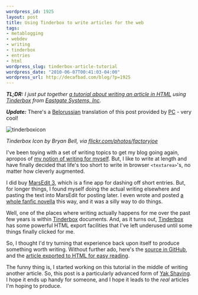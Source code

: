 ```yaml
--- 
wordpress_id: 1925
layout: post
title: Using Tinderbox to write articles for the web
tags: 
- metablogging
- webdev
- writing
- tinderbox
- entries
- html
wordpress_slug: tinderbox-article-tutorial
wordpress_date: "2010-06-07T00:41:03-04:00"
wordpress_url: http://decafbad.com/blog/?p=1925
---
```

<em><strong>TL;DR:</strong> I just put together [a tutorial about writing an article in HTML][article] using [Tinderbox][] from [Eastgate Systems, Inc][eastgate].</em>

<em><strong>Update:</strong></em> There's a <a href="http://pc.de/pages/tinderbox-tutorial-be">Belorussian</a> translation of this post provided by <a href="http://pc.de/">PC</a> - very cool!

![tinderboxicon][]

<em>Tinderbox Icon by Bryan Bell, via [flickr.com/photos/factoryjoe](http://www.flickr.com/photos/factoryjoe/2476581071/)</em>

[tinderboxicon]: http://farm4.static.flickr.com/3105/2476581071_7a55c565dd.jpg 

[article]: http://decafbad.com/2010/06/tinderbox-article-tutorial/article.html

I've been toying with a set of writing topics to get my blog going again, apropos of [my notion of writing for myself][cobwebs]. But, I like to write at length and have finally decided that life's too short to write in browser `<textarea>`'s, no matter how cleverly augmented.

I did buy [MarsEdit 3][marsedit], which is a fine app for dashing off short entries. But, for longer things, I found myself doing the actual writing elsewhere and pasting the text into MarsEdit for posting later. I even wrote and posted [a whole fanfic novella][avd] this way, and it was a silly way to do things.

[marsedit]: http://www.red-sweater.com/marsedit/
[avd]: http://decafbad.com/skein/2010/03/11/alpha-vs-delta/

Well, one of the places where writing actually happens for me over the past few years is within [Tinderbox][] documents. And, as it turns out, [Tinderbox][] has some powerful HTML export facilities that I've left underused until some things finally clicked for me.

So, I thought I'd try turning that experience back upon itself to produce something worth writing. Without further ado, here's the [source in GitHub][github], and the [article exported to HTML for easy reading][article].

The funny thing is, I started working on this tutorial in the middle of writing another article. So, this post is a particularly advanced form of [Yak Shaving][]. I hope it ends up handy for someone, and I hope it leads to the *real* articles I'm hoping to produce.

[yak shaving]: http://catb.org/jargon/html/Y/yak-shaving.html
[github]: http://github.com/lmorchard/tinderbox-article-tutorial
[tinderbox]: http://www.eastgate.com/Tinderbox/
[eastgate]: http://www.eastgate.com/
[construction]: http://bit.ly/cBJBpX
[tinderbox]: http://www.eastgate.com/Tinderbox/
[eastgate]: http://www.eastgate.com/
[couchdb]: http://couchdb.apache.org/
[Sigmoid function]: http://en.wikipedia.org/wiki/Sigmoid_function
[cobwebs]: http://decafbad.com/blog/2010/03/10/pondering-the-cobwebs
